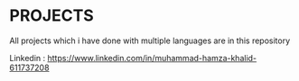 # PROJECTS
All projects which i have done with multiple languages are in this repository


Linkedin : https://www.linkedin.com/in/muhammad-hamza-khalid-611737208
